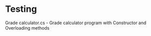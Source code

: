 # Testing

Grade calculator.cs - Grade calculator program  with Constructor and Overloading methods 
